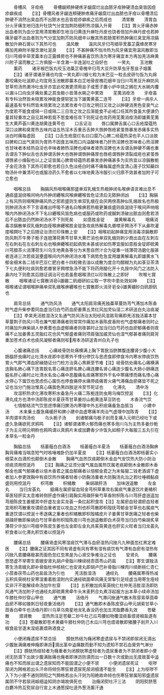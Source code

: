 <!-- { "loadSidebar": true } -->
　　骨槽风　牙疳疮
　　骨槽龈颊肿硬疼牙龈腐烂出血脓牙疳肿硬溃血臭皆因痘疹癖疾成
　　【注】骨槽风者牙龈连颊硬肿疼痛牙龈腐烂出血脓也牙疳以骨槽溃后肿硬不消然出臭血而不出脓水也且皆痘疹癖疾之后而成也
　　清胃散
　　清胃血分火牙痛生地归连升牡饶气分宜加荆防细积热凉膈入升膏
　　【注】胃火牙痛赤肿出血者则为血分宜用清胃散即生地当归黄连升麻牡丹皮也饶者倍加升麻丹皮也若肿痛牙龈不出血者则为气分宜加荆芥防风细辛以散其热若肠胃积热肿痛烂臭宜用凉膈散加升麻石膏以下其热可也
　　温风散
　　温风风牙归芎细荜茇藁芷露蜂房寒牙痛加羌麻附半服含潄吐涎良
　　【注】不甚肿痛不怕冷热为风牙痛宜用温风散即当归川芎细辛荜茇藁本白芷露蜂房也不肿痛甚喜饮热汤为寒牙痛宜本方再加羌活麻黄川附子温而散之二方俱服一半含潄一半连涎吐之自好也
　　一笑丸
　　玉池散
　　薰药
　　诸牙椒巴饭丸咬玉池藁芷骨槐辛归芎大豆升防草虫牙葱韭子烟薰
　　【注】诸牙谓诸牙痛也均宜一笑丸即川椒七粒为末巴豆一粒去皮研匀饭为丸绵裹咬痛处吐涎即止均宜用玉池散即藁本白芷地骨皮槐花细辛当归川芎黑豆升麻防风甘草煎汤热潄冷吐虫牙亦宜此咬潄更须用韭子或葱子置小炉中烧之搁在大水碗内覆以漏斗口向虫牙痛处薰之其虫极小皆落水碗之中累效
　　芜荑消疳汤
　　牙疳虽有专科治然皆未晓累攻神能食便软犹当下雄荑黄荟二连芩
　　【注】牙疳一病杀人最速虽有专科然皆未晓累攻之法累攻者今日攻之明日又攻之以肿硬消黑色变臭气止为度若不能食或隔一日或隔二三日攻之攻之后渐能食不必戒口任其所食虽大便溏仍量其轻重攻之自见其神若竟不思食难任攻下则死证也攻药用芜荑消疳汤即雄黄芜荑生大黄芦荟川黄连胡黄连黄芩也
　　口舌证治
　　唇口属脾舌属心口舌疮糜蕴热深口淡脾和臭胃热五味内溢五热淫木舌重舌舌肿大唇肿唇疮紧茧唇暴发赤痛多实热淡白时痛每虚因
　　【注】口舌生疮糜烂名曰口糜乃心脾二经蕴热深也平人口淡故曰脾和口出气臭则为胃热不因食五味而口内溢酸味者乃肝热淫脾也苦味者心热淫脾也甘味者本经热自淫也辛味者肺热淫脾也咸味者肾热淫脾也木舌谓舌肿硬不痛也重舌谓舌下肿似舌也舌肿谓舌肿大也唇肿谓唇肿痛厚也唇疮谓唇肿溃裂成疮也紧茧唇谓唇紧小燥裂也以上之证皆属心脾胃经蕴热若暴发赤肿痛甚多为实热宜以凉膈散栀子金花汤急下其热可即愈也若日久色淡疮白时痛不痛每属虚热宜清心莲子饮知蘗四物汤补中兼清可也或服凉药久不愈者以七味地黄汤冷服引火归原不效甚者加附子可立愈也







　　咽喉总括
　　胸膈风热咽喉痛邪盛单双乳蛾生热极肿闭名喉痹语言难出息不通痰盛涎绕喉间响内外肿闭纒喉风喉痹纒喉皆危证溃后无脓肿闭凶
　　【注】胸膈上有风热则咽喉肿痛风热之邪若盛则生单双乳蛾在会厌两傍髙肿似乳蛾故名也热极则肿闭汤水不下言语难出呼吸不通名曰喉痹若热极更兼痰盛则痰涎绕于喉间声响咽喉内外肿闭汤水不下名曰纒喉风皆危病也或服药或吹药或鍼刺溃破出脓血则愈若溃后不出脓血仍然肿闭汤水不下则死矣
　　如意胜金锭
　　雄黄解毒丸
　　咽痛消毒凉膈散单双乳蛾刺血痊喉痹纒喉胜金锭急攻痰热解毒丸昬噤牙闗汤不下从鼻吹灌度喉闗吐下之后随证治溃烂珍珠散上安
　　【注】咽喉初起肿痛宜用消毒凉膈散即防风荆芥牛蒡子栀子连翘薄荷黄芩甘草大黄芒消也单双乳蛾则刺少商出血在左刺左在右刺右在左右刺左右也喉痹纒喉初起病势未甚或状如伤寒宜服如意胜金锭即硫黄川芎腊茶火消薄荷生川乌生地黄各等分为末葱自然汁合为锭重一钱薄荷汤磨化服甚者连进三次若痰涎壅盛喉间内外肿闭汤水难下病势危急宜用雄黄解毒丸即雄黄水飞郁金细末各二钱半巴豆仁肥白者十四粒微去油以成散为度合均醋糊为丸如菉豆茶清下七丸便利吐痰则愈若昬冒牙闗噤急汤不能下将药用醋化开十丸按中风门之法防入鼻内吐下则愈其后随证调治可也若虽愈咽喉溃烂以珍珠散上之即好
　　吹喉七寳散
　　咽喉诸证七寳散消皂雄硼二矾细研如尘取一字吹中患处效如神
　　【注】咽喉诸证谓咽喉肿痛单双乳蛾喉痹纒喉也七寳散即火消牙皂全雄黄硼砂白矾胆矾也













　　肩背总括
　　通气防风汤
　　通气太阳肩背痛羌独藁草蔓防芎气滞加木陈香附气虚升柴参耆同血虚当归白芍药血瘀姜黄五灵红风加灵仙湿二术研送白丸治痰凝
　　【注】李杲羌活胜湿汤又名通气防风汤治太阳经风湿肩背痛即羌活独活藁本甘草蔓荆子防风川芎也兼气郁滞痛者则常常作痛加木香陈皮香附也气虚郁痛者则时止时痛加升麻柴胡人参黄耆也血虚郁痛者则夜甚时止加当归白芍药也血瘀郁痛者则夜痛不止加姜黄五灵脂红花也风气郁盛者痛则项肩强加威灵仙也湿气郁甚者痛则肩背重加苍术白术也痰风凝郁者痛则呕用本汤研送青州白丸子也


　　心腹诸痛总括
　　心痛岐骨防处痛横满上胸下胃脘当脐脾腹连腰肾少腹小大肠脇肝虫痛时止吐清水疰即中恶寒外干悸分停饮与思虑食即停食冷内寒水停痰饮热胃火气即气滞血瘀縁随证分门检方治真心黑厥至节难【注】岐骨防处痛名心痛横满连胸名肺心痛下连胃脘名胃心痛连脐名脾心痛连腰名肾心痛连少腹名大肠小肠痛连脇名肝心痛时止吐清水名虫心痛中恶腹痛名疰痛寒邪外干名中寒痛悸而痛名悸心痛水停心下属饮也思虑伤心属伤也停食痛停水痛停痰痛胃火痛气滞痛血瘀痛皆不死之证也当分门施治惟真心痛面色黑四肢逆冷至节死证也
　　化滞丸
　　清中汤
　　攻湿积热求化滞攻寒积水备急丹火痛二陈栀连防虫用乌梅饮控涎
　　【注】化滞丸成方也清中汤即陈皮半夏茯苓甘草姜炒山栀黄连草豆防也
　　木香流气饮
　　七情郁结流气饮思虑悸痛归脾汤内寒理中外五积疰痛备急血抵当
　　小建中汤
　　木来乗土腹急痛缓肝和脾小建中血虚寒痛羊肉治气虚理中加陈青
　　【注】羊肉谓羊肉汤也
　　乌头栀子汤
　　刦诸郁痛乌栀子刦而复痛入元明已经吐下或虚久急痛欲死求鸦鸣
　　【注】诸郁谓诸寒火郁而痛也寒多炮川乌为主热多姜炒栀子为主元明元明粉也鸦鸣谓以真鸦片末或加麝香少许饭丸如桐子大每服三五丸引在本草名一粒金丹















　　胸脇总括
　　栝蒌薤白白酒汤
　　栝蒌薤白半夏汤
　　栝蒌薤白白酒汤胸痹胸背痛难当喘息短气时咳唾难卧仍加半夏良
　　【注】栝蒌薤白白酒汤即栝蒌实小根菜水白酒煎也颠倒木金散
　　胸痛气血热饮痰颠倒木金血气安饮热大防小防治顽痰须用控涎丹
　　【注】胸痛之证须分属气属血属热饮属老痰颠倒木金散即木香郁金也属气郁痛者以倍木香君之属血郁痛者以倍郁金君之为末每服二钱老酒调下虚者加人参更效胸中有痰饮热作痛者轻者小防胸汤重者大防胸汤丸治之若吐唾稠黏痰盛则用控涎丹
　　枳芎散
　　枳橘散
　　柴胡疎肝汤
　　加味逍遥散
　　左金丸
　　当归龙荟丸
　　脇痛左属瘀留血轻金芎枳草重攻右属痰气重逐饮片姜橘枳草医轻肝实太息难转侧肝虚作痛引肩胸实用疎肝柴芍草香附枳陈与川芎肝虚逍遥加芎细陈皮生姜缓其中肝虚左金实龙荟一条扛起积食攻【注】左属瘀血轻谓瘀血轻者宜用枳芎散重攻谓瘀血重者宜以攻血之剂也枳芎散即枳殻抚芎郁金甘草也右属痰气重逐饮谓以控涎十枣逐痛之重者也枳橘散即枳殻橘皮片子姜黄甘草医痛之轻者也柴胡疎肝散即柴胡白芍甘草香附枳殻陈皮川芎也逍遥散即白术茯苓当归白芍柴胡炙草薄荷少许加川芎细辛陈皮生姜也左金即左金丸呉茱萸黄连也肝实火旺者当归龙荟丸积食者以化滞丸积饮者以控涎丹














　　腰痛总括
　　腰痛肾虚风寒湿痰饮气滞与血瘀湿热闪挫凡九种面忽红黑定难医
　　【注】腰痛之证其因不同有肾虚有风有寒有湿有痰饮有气滞有血瘀有湿热有闪挫凡患腰痛极甚而面色忽红忽黑是为心肾交争难治之证也
　　安肾丸
　　腰痛悠悠虚不举寄生青娥安肾丸胡卢骨脂川楝续桃杏茴苓山药盐
　　【注】寄生谓独活寄生汤青娥丸即补骨脂杜仲核桃仁也安肾丸即胡卢巴补骨脂川楝肉川续断桃仁杏仁小茴香茯苓山药也盐盐汤为引也
　　羌活胜湿汤
　　通经丸
　　腰痛属寒得热减五积呉萸桃杜安寒湿重着胜湿附内实通经硫面牵风痛无常掣引足经虚当用寄生痊经实非汗不能解续命汤加牛杜穿
　　【注】五积散加呉茱萸桃仁杜仲羌活胜湿汤即防风通气汤加附子也通经丸即硫黄黑牵牛头末麦麫合丸煮浮起服方出本草小续命汤加牛膝杜仲炒穿山甲也
　　通气散
　　活络丹
　　气滞闪挫通气散木陈穿索草茴牵血瘀不移如锥刺日轻夜重活络丹
　　【注】通气散即木香陈皮穿山甲元胡索甘草小茴香白牵牛也活络丹即川乌草乌南星地龙乳香没药也加五灵脂麝香丸效
　　苍蘗散
　　煨肾散
　　湿热热注足苍蘗二妙牛杜己瓜芎腰如物覆湿痰畜煨肾椒盐遂有功
　　【注】苍蘗散即苍术黄蘗牛膝杜仲防己木瓜川芎也煨肾散即猪腰子剖开入川椒食盐甘遂末湿纸裹煨熟酒食之













　　小便闭癃遗尿不禁总括
　　膀胱热结为癃闭寒虚遗尿与不禁闭即尿闭无滴出少腹胀满痛难伸癃即淋沥滴出茎中澁痛数而勤不知为遗知不禁石血膏劳气淋分
　　【注】膀胱热结轻者为癃重者为闭膀胱寒虚轻者为遗尿重者为不禁闭者即小便闭无防滴下出故少腹满胀痛也癃者即淋沥防滴而出一日数十次或勤出无度故茎中澁痛也不知而尿出谓之遗尿知而不能固谓之小便不禁
　　小便闭遗尿死证
　　呕哕尿闭为闗格若出头汗命将倾伤寒狂冒遗尿死尿闭细濇不能生
　　【注】上为呕哕不入下为小便不通则阴阳之气闗格若出头汗则为阳絶故命倾也伤寒狂冒属阳邪盛遗尿属阴不守若尿闭衇细澁知阴亦竭故俱死也
　　治癃闭熨吐汗三法
　　阴阳熨脐葱白麝冷热互熨尿自行宣上木通葱探吐逹外葱汤薰汗通
